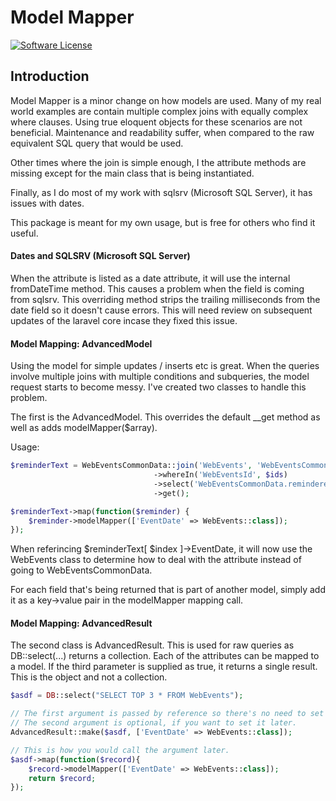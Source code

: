# Model Mapper

[![Software License](https://img.shields.io/badge/license-MIT-brightgreen.svg?style=for-the-badge)](LICENSE.md)

## Introduction

Model Mapper is a minor change on how models are used. Many of my real world examples are contain multiple 
complex joins with equally complex where clauses. Using true eloquent objects for these scenarios are not 
beneficial. Maintenance and readability suffer, when compared to the raw equivalent SQL query that would 
be used. 

Other times where the join is simple enough, I the attribute methods are missing except for the main class
that is being instantiated. 

Finally, as I do most of my work with sqlsrv (Microsoft SQL Server), it has issues with dates.

This package is meant for my own usage, but is free for others who find it useful.

#### Dates and SQLSRV (Microsoft SQL Server)
When the attribute is listed as a date attribute, it will use the internal fromDateTime method. This causes a 
problem when the field is coming from sqlsrv. This overriding method strips the trailing milliseconds from the 
date field so it doesn't cause errors. This will need review on subsequent updates of the laravel core incase 
they fixed this issue. 

#### Model Mapping: AdvancedModel
Using the model for simple updates / inserts etc is great. When the queries involve multiple joins with multiple 
conditions and subqueries, the model request starts to become messy. I've created two classes to handle this problem.

The first is the AdvancedModel. This overrides the default __get method as well as adds modelMapper($array).

Usage:

```php
$reminderText = WebEventsCommonData::join('WebEvents', 'WebEventsCommonData.webEventsCommonDataID', '=', 'WebEvents.WebEventsCommonID')
                                ->whereIn('WebEventsId', $ids)
                                ->select('WebEventsCommonData.reminderemailText', 'WebEvents.EventDate')
                                ->get();

$reminderText->map(function($reminder) {
    $reminder->modelMapper(['EventDate' => WebEvents::class]);
});
```
When referincing $reminderText[ $index ]→EventDate, it will now use the WebEvents class to determine how to deal 
with the attribute instead of going to WebEventsCommonData. 
 
For each field that's being returned that is part of another model, simply add it as a key→value pair in the 
modelMapper mapping call.
 
#### Model Mapping: AdvancedResult
 
The second class is AdvancedResult. This is used for raw queries as DB::select(...) returns a collection. Each of
the attributes can be mapped to a model. If the third parameter is supplied as true, it returns a single result. 
This is the object and not a collection.

```php
$asdf = DB::select("SELECT TOP 3 * FROM WebEvents");

// The first argument is passed by reference so there's no need to set the variable to be returned.
// The second argument is optional, if you want to set it later.
AdvancedResult::make($asdf, ['EventDate' => WebEvents::class]);

// This is how you would call the argument later.
$asdf->map(function($record){
    $record->modelMapper(['EventDate' => WebEvents::class]);
    return $record;
});
```